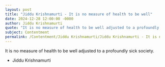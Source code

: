 ```yaml
---
layout: post
title: "Jiddu Krishnamurti - It is no measure of health to be well"
date: 2024-12-28 12:00:00 -0000
author: Jiddu Krishnamurti
quote: "It is no measure of health to be well adjusted to a profoundly sick society."
subject: Contentment
permalink: /Contentment/Jiddu Krishnamurti/Jiddu Krishnamurti - It is no measure of health to be well
---
```


It is no measure of health to be well adjusted to a profoundly sick society.

- Jiddu Krishnamurti
